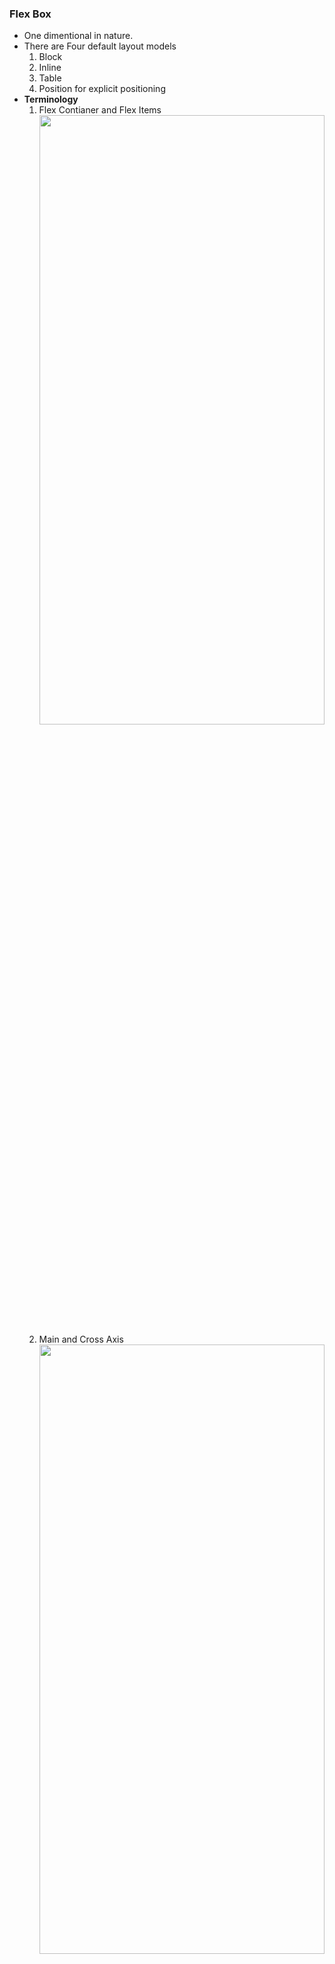 ### **Flex Box**
- One dimentional in nature.
- There are Four default layout models
    1. Block
    2. Inline
    3. Table
    4. Position for explicit positioning
- **Terminology**
    1. Flex Contianer and Flex Items
        <img src="../../Css/notes/screenShots/FlexBoxCE.png" width="100%" height="50%"/>
    2. Main and Cross Axis
        <img src="../../Css/notes/screenShots/CEMain-CrossAxis.png" width="100%" height="50%"/>
- **Properties**
    1. **Flex Container.**
        1. **display**
            - css
                ```
                .container{
                    border: 6px solid black;
                    display: flex;
                }

                Discussion: By default Flexitems inside the container are placed with main axis running from left to right across main axis.
                ```
                <img src="../../Css/notes/screenShots/DisplayFlex.png" width="100%" height="50%"/>
                ```
                .container{
                    border: 6px solid black;
                    display: inline-flex;
                }
                ```
                <img src="../../Css/notes/screenShots/InlineFlex.png" width="100%" height="50%"/>
        2. **flex-direction**
            - css
                ```
                .container{
                    border: 6px solid black;
                    display: flex;
                    flex-direction: row;
                }

                Discussion: By default Flexitems inside the container are directed as row. The point is flex-direction will be row by default
                ```
                <img src="../../Css/notes/screenShots/flex-direction-row.png" width="100%" height="50%"/><br>

                ```
                .container{
                    border: 6px solid black;
                    display: flex;
                    flex-direction: row-reverse;
                }

                Discussion: row-reverse will reverse the oreantation of the flex-items.
                ```
                <img src="../../Css/notes/screenShots/row-reverse.png" width="100%" height="50%"/><br>

                ```
                .container{
                    border: 6px solid black;
                    display: flex;
                    flex-direction: column;
                }

                Discussion: row-reverse will reverse the oreantation of the flex-items.
                ```
                <img src="../../Css/notes/screenShots/column.png" width="100%" height="50%"/><br>

                ```
                .container{
                    border: 6px solid black;
                    display: flex;
                    flex-direction: column-reverse;
                }

                Discussion: row-reverse will reverse the oreantation of the flex-items.
                ```
                <img src="../../Css/notes/screenShots/column-reverse.png" width="100%" height="50%"/><br>
        3. **flex-wrap**
            - css
                ```
                .container{
                    border: 6px solid black;
                    display: flex;
                    flex-wrap: nowrap;
                }

                OR

                .container{
                    border: 6px solid black;
                    display: flex;
                    flex-flow: row nowrap;
                }


                Discussion: Nothing is given for flex-direction. So by default flex direction will be row from left to right.
                flex-wrap: nowrap  specifies that do not wrap the flex items inside the container.
                ```
                <img src="../../Css/notes/screenShots/nowrap.png" width="100%" height="50%"/><br>
                ```
                .container{
                    border: 6px solid black;
                    display: flex;
                    flex-wrap: wrap;
                }

                OR 

                .container{
                    border: 6px solid black;
                    display: flex;
                    flex-flow: row wrap;
                }


                Discussion: Nothing is given for flex-direction. So by default flex direction will be row from left to right.
                flex-wrap: wrap specifies wrap flex items inside container and wrap it in "stright" order.
                ```
                <img src="../../Css/notes/screenShots/wrap.png" width="100%" height="50%"/><br>
                ```
                .container{
                    border: 6px solid black;
                    display: flex;
                    flex-wrap: wrap-reverse;
                }

                OR

                .container{
                    border: 6px solid black;
                    display: flex;
                    flex-flow: row wrap-reverse;
                }


                Discussion: Nothing is given for flex-direction. So by default flex direction will be row from left to right.
                flex-wrap: wrap specifies wrap flex items inside container and wrap it "reverse" order.
                ```
                <img src="../../Css/notes/screenShots/wrap-reverse.png" width="100%" height="50%"/><br>
                ```
                .container{
                    border: 6px solid black;
                    display: flex;
                    flex-direction: column;
                    height: 300px;
                    flex-wrap: wrap-reverse;
                }

                OR

                .container{
                    border: 6px solid black;
                    display: flex;
                    height: 300px;
                    flex: column wrap-reverse;
                }


                Discussion: flex-direction: column.
                flex-wrap: wrap specifies wrap flex items inside container and wrap it "reverse" order. Agin one more important thing flex items will will only wrap if there is a no space inside the flex container. In this example we have given height as 300px which inturn will make the items to wrap inside the flex container
                ```
                <img src="../../Css/notes/screenShots/wrapWithHeight.png" width="100%" height="50%"/><br>
        4. flex-flow
            It's a short hand for flex-direction and flex-flow please check above examples.
        5. column-gap
            - css
                ```
                .container{
                    border: 6px solid black;
                    display: flex;
                    flex-direction: column;
                    height: 300px;
                    flex-wrap: wrap-reverse;
                    row-gap: 10px;
                    column-gap: 30px;
                }

                OR

                .container{
                    border: 6px solid black;
                    display: flex;
                    flex-direction: column;
                    height: 300px;
                    flex-wrap: wrap-reverse;
                    gap: 10px 30px;
                }
                Discussion: If you could see that row-gap, colum-gap specifies the space between the row and columns.
                ```
                <img src="../../Css/notes/screenShots/row-column-gap.png" width="100%" height="50%"/><br>
        6. **row-gap**
            - please check above exmaple it has been covered over there.
        7. **gap**
            - please check above example it has been covered over there it's a short hand for row-gap and column-gap.
        8. **justify-content**
            - css
                ```
                .container{
                    border: 6px solid black;
                    display: flex;
                    flex-direction: row;
                    row-gap: 10px;
                    column-gap: 30px;
                    justify-content: flex-start;
                }
                Discussion: If you could see that justify-content: flex-start will allign your flex items to the start of main axis.
                ```
                <img src="../../Css/notes/screenShots/flex-start.png" width="100%" height="50%"/><br>
                ```
                .container{
                    border: 6px solid black;
                    display: flex;
                    flex-direction: row;
                    row-gap: 10px;
                    column-gap: 30px;
                    justify-content: flex-end;
                }
                Discussion: If you could see that justify-content: flex-end will allign your flex items to the end of main axis.
                ```
                <img src="../../Css/notes/screenShots/flex-end.png" width="100%" height="50%"/><br>
                ```
                .container{
                    border: 6px solid black;
                    display: flex;
                    flex-direction: row;
                    row-gap: 10px;
                    column-gap: 30px;
                    justify-content: space-bwtween;
                }
                Discussion: If you could see that justify-content: space-bwtween will add space between your flex items.
                ```
                <img src="../../Css/notes/screenShots/space-between.png" width="100%" height="50%"/><br>
                ```
                .container{
                    border: 6px solid black;
                    display: flex;
                    flex-direction: row;
                    row-gap: 10px;
                    column-gap: 30px;
                    justify-content: space-around;
                }
                Discussion: If you could see that justify-content: space-around will add space after-and-before your flex items.
                ```
                <img src="../../Css/notes/screenShots/space-around.png" width="100%" height="50%"/><br>
                ```
                .container{
                    border: 6px solid black;
                    display: flex;
                    flex-direction: row;
                    row-gap: 10px;
                    column-gap: 30px;
                    justify-content: space-evenly;
                }
                Discussion: If you could see that justify-content: space-around will add space after-and-before your flex items evenly.
                ```
                <img src="../../Css/notes/screenShots/space-evenly.png" width="100%" height="50%"/><br>
                ```
                .container{
                    border: 6px solid black;
                    display: flex;
                    flex-direction: column;
                    height: 99vh;
                    row-gap: 10px;
                    column-gap: 30px;
                    justify-content: flex-start;
                }
                Discussion: If you could see that justify-content: space-around will add space after-and-before your flex items evenly.
                ```
                <img src="../../Css/notes/screenShots/column-flex-start.png" width="100%" height="50%"/><br>
                ```
                .container{
                    border: 6px solid black;
                    display: flex;
                    flex-direction: column;
                    height: 99vh;
                    row-gap: 10px;
                    column-gap: 30px;
                    justify-content: flex-end;
                }
                Discussion: If you could see that justify-content: space-around will add space after-and-before your flex items evenly.
                ```
                <img src="../../Css/notes/screenShots/column-flex-end.png" width="100%" height="50%"/><br>
                ```
                .container{
                    border: 6px solid black;
                    display: flex;
                    flex-direction: column;
                    height: 99vh;
                    row-gap: 10px;
                    column-gap: 30px;
                    justify-content: center;
                }
                Discussion: If you could see that justify-content: space-around will add space after-and-before your flex items evenly.
                ```
                <img src="../../Css/notes/screenShots/column-center.png" width="100%" height="50%"/><br>
        9. **align-items**
            - css
                ```
                .container{
                    border: 6px solid black;
                    display: flex;
                    height: 90vh;
                    align-items: strech;
                }
                Discussion: If you could see that justify-content: space-around will add space after-and-before your flex items evenly.
                ```
                <img src="../../Css/notes/screenShots/align-items-strech.png" width="100%" height="50%"/><br>
                ```
                .container{
                    border: 6px solid black;
                    display: flex;
                    height: 90vh;
                    align-items: flex-start;
                }
                Discussion: If you could see that justify-content: space-around will add space after-and-before your flex items evenly.
                ```
                <img src="../../Css/notes/screenShots/align-items-flex-start.png" width="100%" height="50%"/><br>
                ```
                .container{
                    border: 6px solid black;
                    display: flex;
                    height: 90vh;
                    align-items: flex-end;
                }
                Discussion: If you could see that justify-content: space-around will add space after-and-before your flex items evenly.
                ```
                <img src="../../Css/notes/screenShots/align-items-flex-end.png" width="100%" height="50%"/><br>
                ```
                .container{
                    border: 6px solid black;
                    display: flex;
                    height: 90vh;
                    align-items: center;
                }
                Discussion: If you could see that justify-content: space-around will add space after-and-before your flex items evenly.
                ```
                <img src="../../Css/notes/screenShots/align-items-flex-center.png" width="100%" height="50%"/><br>
                ```
                .container{
                    border: 6px solid black;
                    display: flex;
                    height: 90vh;
                    align-items: baseline;
                }
                Discussion: If you could see that justify-content: space-around will add space after-and-before your flex items evenly.
                ```
                <img src="../../Css/notes/screenShots/baselined-items.png" width="100%" height="50%"/><br>                
        10. **align-content**
            - This is as same as that of the jsutify-content property but the thing is **justify-content** will align items across **main axis** and **align-content** will align items across **cross axis**
    2. **Flex Item**
        1. **order** By default all the items has the **order = 0**
            - css
                ```
                .item-7 {
                background-color: rgb(207, 192, 32);
                order: 2;
                }

                .item-3 {
                background-color: rgb(207, 192, 32);
                order: 1;
                }
                ```
        2. **flex-grow** 
            - flex-grow is relative in nature if you specify that **flex-grow: 1 for one flex-item(A)** and **flex-grow: 3 for other flex-item(B)** then if **A** grows by **10%** then **B** will grow by **30%**
            - The width and height of your flex-item depends upon the content inside the flex-item.
                - css
                    ```
                    .flex-item {
                        color: white;
                        text-align: center;
                        font-size: 1.5rem;
                        padding: 1rem;
                        flex-grow: 1;
                    }
                    ```
                    <img src="../../Css/notes/screenShots/flex-grow-even-on-all.png" width="100%" height="50%"/>
                    ```
                    .flex-item {
                        color: white;
                        text-align: center;
                        font-size: 1.5rem;
                        padding: 1rem;
                    }
                    ```
                    <img src="../../Css/notes/screenShots/flex-grow-1-3on5-6.png" width="100%" height="50%"/><br>
        3. **flex-shrink**
            - This property specifies that wheather your flex-items are going to reduce the size or not. Or in other words we can say that items will shrink or not.
            - flex-shrink is relative in nature if you specify that **flex-grow: 1 for one flex-item(A)** and **flex-grow: 3 for other flex-item(B)** then if **A** grows by **10%** then **B** will grow by **30%**
            - If you are specifying flex-shrink: 0 to different different slex-items then you will get the relative shrinking result on the basis of values you give to flex-shrink
            - if your individual item is set to flex-shrink: 0 then it is not going to shrink any how.
                ```
                .flex-item {
                    color: white;
                    text-align: center;
                    font-size: 1.5rem;
                    padding: 1rem;
                    flex-shrink: 0;
                }

                Discussion: Setting flex-item shrink to 0 not item-4 or item-5. Because of this your flex-item will not going to shrink.
                ```
                ```
                .item-5 {
                    background-color: rgb(176, 122, 122);
                    flex-shrink: 1;
                }
                .item-6 {
                    background-color: rgb(12, 56, 92);
                    flex-shrink: 2;
                }

                Discussion: Now here item-5 if shrincked by 10% then item-6 will shrink by 20%. This is where relativity occurs.
                ```
        3. **flex-basis**
            - This property will give initial width to your flex-item.
                - css
                    ```
                    .flex-item {
                        color: white;
                        text-align: center;
                        font-size: 1.5rem;
                        padding: 1rem;
                        flex-shrink: 0;
                    }

                    .item-7 {
                        background-color: rgb(207, 192, 32);
                        order: 2;
                        flex-basis: 250px;
                    }

                    Discussion: item-7 has some width and this is not going to shrink as we gave flex-item as flex-shrink: 0
                    ```
        4. **flex**
            - This is a short hand of flex-grow, flex-shrink and flex-basis
                <img src="../../Css/notes/screenShots/flex-short-hand.png" width="100%" height="50%"/><br>
                <img src="../../Css/notes/screenShots/flex-short-hand-values.png" width="100%" height="50%"/><br>
            

        5. **align-self**
            - Deals along cross axis
            - By default the **align-item** is auto, as you can see below examples item-4 to item-10 we did not specify it should be strech, flex-start, flex-end it computes it's value from parent which in case comming from the **container**.
            - css
                ```
                .container{
                    border: 6px solid black;
                    display: flex;
                    height: 400px;
                    align-items: stretch; // you don't need to specify it is strech by default i did here for understanding
                }

                .item-1 {
                    background-color: cornflowerblue;
                    align-self: flex-start;                 
                }
                .item-2 {
                    background-color: rgb(107, 179, 179);
                    align-self: flex-end;
                }
                .item-3 {
                    background-color: blanchedalmond;
                    align-self: center;
                }
                .item-4 {
                    background-color: deeppink;
                }
                .item-5 {
                    background-color: rgb(176, 122, 122);
                }
                .item-6 {
                    background-color: rgb(12, 56, 92);
                }
                .item-7 {
                    background-color: rgb(207, 192, 32);
                }
                .item-8 {
                    background-color: rgb(157, 99, 99);
                }
                .item-9 {
                    background-color: rgb(164, 142, 142);
                }
                .item-10 {
                    background-color: rgb(64, 200, 202);
                }
                ```
                <img src="../../Css/notes/screenShots/align-self.png" width="100%" height="50%"/><br>
                - css
                ```
                .container{
                    border: 6px solid black;
                    display: flex;
                    height: 400px;
                    align-items: flex-start;
                }

                .item-1 {
                    background-color: cornflowerblue;
                    align-self: flex-start;                 
                }
                .item-2 {
                    background-color: rgb(107, 179, 179);
                    align-self: flex-end;
                }
                .item-3 {
                    background-color: blanchedalmond;
                    align-self: center;
                }
                .item-4 {
                    background-color: deeppink;
                }
                .item-5 {
                    background-color: rgb(176, 122, 122);
                }
                .item-6 {
                    background-color: rgb(12, 56, 92);
                }
                .item-7 {
                    background-color: rgb(207, 192, 32);
                }
                .item-8 {
                    background-color: rgb(157, 99, 99);
                }
                .item-9 {
                    background-color: rgb(164, 142, 142);
                }
                .item-10 {
                    background-color: rgb(64, 200, 202);
                }
                ```
                <img src="../../Css/notes/screenShots/self-align-flex-start.png" width="100%" height="50%"/><br>
                - css
                ```
                .container{
                    border: 6px solid black;
                    display: flex;
                    height: 400px;
                    align-items: flex-end;
                }

                .item-1 {
                    background-color: cornflowerblue;
                    align-self: flex-start;                 
                }
                .item-2 {
                    background-color: rgb(107, 179, 179);
                    align-self: flex-end;
                }
                .item-3 {
                    background-color: blanchedalmond;
                    align-self: center;
                }
                .item-4 {
                    background-color: deeppink;
                }
                .item-5 {
                    background-color: rgb(176, 122, 122);
                }
                .item-6 {
                    background-color: rgb(12, 56, 92);
                }
                .item-7 {
                    background-color: rgb(207, 192, 32);
                }
                .item-8 {
                    background-color: rgb(157, 99, 99);
                }
                .item-9 {
                    background-color: rgb(164, 142, 142);
                }
                .item-10 {
                    background-color: rgb(64, 200, 202);
                }
                ```
                <img src="../../Css/notes/screenShots/self-align-flex-end.png" width="100%" height="50%"/><br>
            